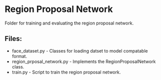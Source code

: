 # Region Proposal Network
Folder for training and evaluating the region proposal network.

## Files:
* face_dataset.py - Classes for loading datset to model compatable format.
* region_prposal_network.py - Implements the RegionProposalNetwork class.
* train.py - Script to train the region proposal network.